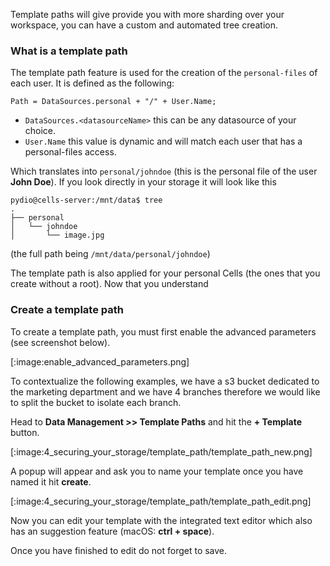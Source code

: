 Template paths will give provide you with more sharding over your workspace, you can have a custom and automated tree creation.

### What is a template path

The template path feature is used for the creation of the `personal-files` of each user.
It is defined as the following:

```
Path = DataSources.personal + "/" + User.Name;
```

- `DataSources.<datasourceName>` this can be any datasource of your choice.
- `User.Name` this value is dynamic and will match each user that has a personal-files access.

Which translates into `personal/johndoe` (this is the personal file of the user **John Doe**). 
If you look directly in your storage it will look like this

```
pydio@cells-server:/mnt/data$ tree
.
├── personal
│   └── johndoe
│       └── image.jpg
```
(the full path being `/mnt/data/personal/johndoe`)

The template path is also applied for your personal Cells (the ones that you create without a root).
Now that you understand

### Create a template path

To create a template path, you must first enable the advanced parameters (see screenshot below).

[:image:enable_advanced_parameters.png]

To contextualize the following examples, we have a s3 bucket dedicated to the marketing department and we have 4 branches therefore we would like to split the bucket to isolate each branch.

Head to **Data Management >> Template Paths** and hit the **+ Template** button.

[:image:4_securing_your_storage/template_path/template_path_new.png]

A popup will appear and ask you to name your template once you have named it hit **create**.


[:image:4_securing_your_storage/template_path/template_path_edit.png]

Now you can edit your template with the integrated text editor which also has an suggestion feature (macOS: **ctrl + space**).

Once you have finished to edit do not forget to save.